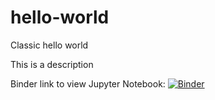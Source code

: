 # hello-world
Classic hello world

This is a description

Binder link to view Jupyter Notebook:
[![Binder](https://mybinder.org/badge_logo.svg)](https://mybinder.org/v2/gh/PeterG256/hello-world/change-title)
